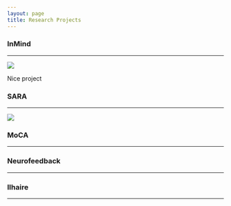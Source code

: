 ```yaml
---
layout: page
title: Research Projects
---
```


### InMind
-------------

[![](../img/InMind.jpg)](http://articulab.hcii.cs.cmu.edu/projects/yahoo/ "Articulab InMind")

Nice project

### SARA
-------------

[![](../img/SARA.jpg)](http://articulab.hcii.cs.cmu.edu/projects/sara/ "Articulab SARA")

### MoCA
-------------

### Neurofeedback
-------------

### Ilhaire
-------------
